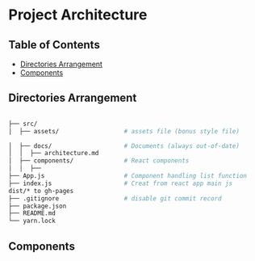 # Project Architecture

## Table of Contents

- [Directories Arrangement](#directories-arrangement)
- [Components](#components)

## Directories Arrangement

```bash

├── src/
│  ├── assets/                  # assets file (bonus style file)

│  ├── docs/                    # Documents (always out-of-date)
│  │  ├── architecture.md
│  ├── components/              # React components
│  │  ├──
├── App.js                      # Component handling list function       
├── index.js                    # Creat from react app main js
dist/* to gh-pages
├── .gitignore                  # disable git commit record
├── package.json
├── README.md
└── yarn.lock
```

## Components
